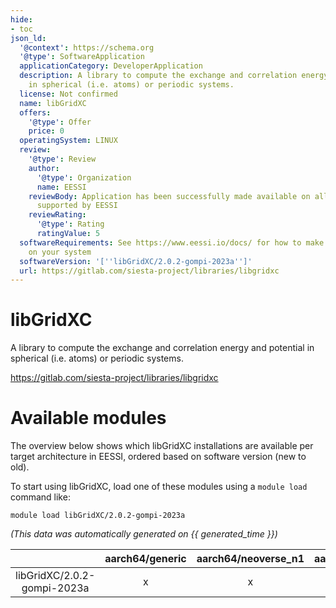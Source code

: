 ```yaml
---
hide:
- toc
json_ld:
  '@context': https://schema.org
  '@type': SoftwareApplication
  applicationCategory: DeveloperApplication
  description: A library to compute the exchange and correlation energy and potential
    in spherical (i.e. atoms) or periodic systems.
  license: Not confirmed
  name: libGridXC
  offers:
    '@type': Offer
    price: 0
  operatingSystem: LINUX
  review:
    '@type': Review
    author:
      '@type': Organization
      name: EESSI
    reviewBody: Application has been successfully made available on all architectures
      supported by EESSI
    reviewRating:
      '@type': Rating
      ratingValue: 5
  softwareRequirements: See https://www.eessi.io/docs/ for how to make EESSI available
    on your system
  softwareVersion: '[''libGridXC/2.0.2-gompi-2023a'']'
  url: https://gitlab.com/siesta-project/libraries/libgridxc
---
```


libGridXC
=========


A library to compute the exchange and correlation energy and potential in spherical (i.e. atoms) or periodic systems.

https://gitlab.com/siesta-project/libraries/libgridxc
# Available modules


The overview below shows which libGridXC installations are available per target architecture in EESSI, ordered based on software version (new to old).

To start using libGridXC, load one of these modules using a `module load` command like:

```shell
module load libGridXC/2.0.2-gompi-2023a
```

*(This data was automatically generated on {{ generated_time }})*  

| |aarch64/generic|aarch64/neoverse_n1|aarch64/neoverse_v1|aarch64/nvidia/grace|x86_64/generic|x86_64/amd/zen2|x86_64/amd/zen3|x86_64/amd/zen4|x86_64/intel/haswell|x86_64/intel/sapphirerapids|x86_64/intel/skylake_avx512|
| :---: | :---: | :---: | :---: | :---: | :---: | :---: | :---: | :---: | :---: | :---: | :---: |
|libGridXC/2.0.2-gompi-2023a|x|x|x|x|x|x|x|x|x|x|x|
